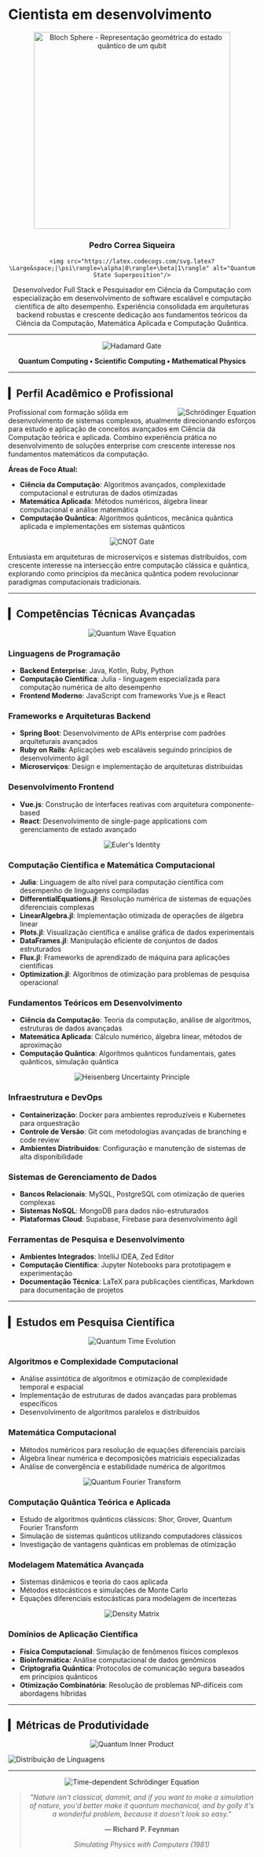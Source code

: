   # Cientista em desenvolvimento
  
  <div align="center">
    <img src="https://upload.wikimedia.org/wikipedia/commons/thumb/6/6b/Bloch_sphere.svg/400px-Bloch_sphere.svg.png" alt="Bloch Sphere - Representação geométrica do estado quântico de um qubit" width="400px"/>
  
  ### Pedro Correa Siqueira
  
    <img src="https://latex.codecogs.com/svg.latex?\Large&space;|\psi\rangle=\alpha|0\rangle+\beta|1\rangle" alt="Quantum State Superposition"/>
  
  Desenvolvedor Full Stack e Pesquisador em Ciência da Computação com especialização em desenvolvimento de software escalável e computação científica de alto desempenho. Experiência consolidada em arquiteturas backend robustas e crescente dedicação aos fundamentos teóricos da Ciência da Computação, Matemática Aplicada e Computação Quântica.
  
  </div>
  
  ---
  
  <div align="center">
    <img src="https://latex.codecogs.com/svg.latex?\Large&space;H=\frac{1}{\sqrt{2}}\begin{pmatrix}1&1\\1&-1\end{pmatrix}" alt="Hadamard Gate"/>
  
  **Quantum Computing • Scientific Computing • Mathematical Physics**
  
  </div>
  
  ---
  
  ## ▎Perfil Acadêmico e Profissional
  
  <img src="https://latex.codecogs.com/svg.latex?\Large&space;\hat{H}\psi=E\psi" alt="Schrödinger Equation" align="right"/>
  
  Profissional com formação sólida em desenvolvimento de sistemas complexos, atualmente direcionando esforços para estudo e aplicação de conceitos avançados em Ciência da Computação teórica e aplicada. Combino experiência prática no desenvolvimento de soluções enterprise com crescente interesse nos fundamentos matemáticos da computação.
  
  **Áreas de Foco Atual:**
  
  - **Ciência da Computação**: Algoritmos avançados, complexidade computacional e estruturas de dados otimizadas
  - **Matemática Aplicada**: Métodos numéricos, álgebra linear computacional e análise matemática
  - **Computação Quântica**: Algoritmos quânticos, mecânica quântica aplicada e implementações em sistemas quânticos
  
  <div align="center">
    <img src="https://latex.codecogs.com/svg.latex?\Large&space;CNOT=\begin{pmatrix}1&0&0&0\\0&1&0&0\\0&0&0&1\\0&0&1&0\end{pmatrix}" alt="CNOT Gate"/>
  </div>
  
  Entusiasta em arquiteturas de microserviços e sistemas distribuídos, com crescente interesse na intersecção entre computação clássica e quântica, explorando como princípios da mecânica quântica podem revolucionar paradigmas computacionais tradicionais.
  
  ---
  
  ## ▎Competências Técnicas Avançadas
  
  <div align="center">
    <img src="https://latex.codecogs.com/svg.latex?\Large&space;\nabla^2\psi+\frac{2m}{\hbar^2}(E-V)\psi=0" alt="Quantum Wave Equation"/>
  </div>
  
  ### **Linguagens de Programação**
  
  - **Backend Enterprise**: Java, Kotlin, Ruby, Python
  - **Computação Científica**: Julia - linguagem especializada para computação numérica de alto desempenho
  - **Frontend Moderno**: JavaScript com frameworks Vue.js e React
  
  ### **Frameworks e Arquiteturas Backend**
  
  - **Spring Boot**: Desenvolvimento de APIs enterprise com padrões arquiteturais avançados
  - **Ruby on Rails**: Aplicações web escaláveis seguindo princípios de desenvolvimento ágil
  - **Microserviços**: Design e implementação de arquiteturas distribuídas
  
  ### **Desenvolvimento Frontend**
  
  - **Vue.js**: Construção de interfaces reativas com arquitetura componente-based
  - **React**: Desenvolvimento de single-page applications com gerenciamento de estado avançado
  
  <div align="center">
    <img src="https://latex.codecogs.com/svg.latex?\Large&space;e^{i\pi}+1=0" alt="Euler's Identity"/>
  </div>
  
  ### **Computação Científica e Matemática Computacional**
  
  - **Julia**: Linguagem de alto nível para computação científica com desempenho de linguagens compiladas
  - **DifferentialEquations.jl**: Resolução numérica de sistemas de equações diferenciais complexas
  - **LinearAlgebra.jl**: Implementação otimizada de operações de álgebra linear
  - **Plots.jl**: Visualização científica e análise gráfica de dados experimentais
  - **DataFrames.jl**: Manipulação eficiente de conjuntos de dados estruturados
  - **Flux.jl**: Frameworks de aprendizado de máquina para aplicações científicas
  - **Optimization.jl**: Algoritmos de otimização para problemas de pesquisa operacional
  
  ### **Fundamentos Teóricos em Desenvolvimento**
  
  - **Ciência da Computação**: Teoria da computação, análise de algoritmos, estruturas de dados avançadas
  - **Matemática Aplicada**: Cálculo numérico, álgebra linear, métodos de aproximação
  - **Computação Quântica**: Algoritmos quânticos fundamentais, gates quânticos, simulação quântica
  
  <div align="center">
    <img src="https://latex.codecogs.com/svg.latex?\Large&space;\Delta x\Delta p\geq\frac{\hbar}{2}" alt="Heisenberg Uncertainty Principle"/>
  </div>
  
  ### **Infraestrutura e DevOps**
  
  - **Containerização**: Docker para ambientes reproduzíveis e Kubernetes para orquestração
  - **Controle de Versão**: Git com metodologias avançadas de branching e code review
  - **Ambientes Distribuídos**: Configuração e manutenção de sistemas de alta disponibilidade
  
  ### **Sistemas de Gerenciamento de Dados**
  
  - **Bancos Relacionais**: MySQL, PostgreSQL com otimização de queries complexas
  - **Sistemas NoSQL**: MongoDB para dados não-estruturados
  - **Plataformas Cloud**: Supabase, Firebase para desenvolvimento ágil
  
  ### **Ferramentas de Pesquisa e Desenvolvimento**
  
  - **Ambientes Integrados**: IntelliJ IDEA, Zed Editor
  - **Computação Científica**: Jupyter Notebooks para prototipagem e experimentação
  - **Documentação Técnica**: LaTeX para publicações científicas, Markdown para documentação de projetos
  
  ---
  
  ## ▎Estudos em Pesquisa Científica
  
  <div align="center">
    <img src="https://latex.codecogs.com/svg.latex?\Large&space;U=e^{-i\frac{H}{\hbar}t}" alt="Quantum Time Evolution"/>
  </div>
  
  ### **Algoritmos e Complexidade Computacional**
  
  - Análise assintótica de algoritmos e otimização de complexidade temporal e espacial
  - Implementação de estruturas de dados avançadas para problemas específicos
  - Desenvolvimento de algoritmos paralelos e distribuídos
  
  ### **Matemática Computacional**
  
  - Métodos numéricos para resolução de equações diferenciais parciais
  - Álgebra linear numérica e decomposições matriciais especializadas
  - Análise de convergência e estabilidade numérica de algoritmos
  
  <div align="center">
    <img src="https://latex.codecogs.com/svg.latex?\Large&space;QFT|x\rangle=\frac{1}{\sqrt{N}}\sum_{y=0}^{N-1}e^{2\pi ixy/N}|y\rangle" alt="Quantum Fourier Transform"/>
  </div>
  
  ### **Computação Quântica Teórica e Aplicada**
  
  - Estudo de algoritmos quânticos clássicos: Shor, Grover, Quantum Fourier Transform
  - Simulação de sistemas quânticos utilizando computadores clássicos
  - Investigação de vantagens quânticas em problemas de otimização
  
  ### **Modelagem Matemática Avançada**
  
  - Sistemas dinâmicos e teoria do caos aplicada
  - Métodos estocásticos e simulações de Monte Carlo
  - Equações diferenciais estocásticas para modelagem de incertezas
  
  <div align="center">
    <img src="https://latex.codecogs.com/svg.latex?\Large&space;\rho=\sum_i p_i|\psi_i\rangle\langle\psi_i|" alt="Density Matrix"/>
  </div>
  
  ### **Domínios de Aplicação Científica**
  
  - **Física Computacional**: Simulação de fenômenos físicos complexos
  - **Bioinformática**: Análise computacional de dados genômicos
  - **Criptografia Quântica**: Protocolos de comunicação segura baseados em princípios quânticos
  - **Otimização Combinatória**: Resolução de problemas NP-difíceis com abordagens híbridas
  
  ---
  
  ## ▎Métricas de Produtividade
  
  <div align="center">
    <img src="https://latex.codecogs.com/svg.latex?\Large&space;\langle\phi|\psi\rangle=\int\phi^*\psi\,dx" alt="Quantum Inner Product"/>
  </div>
  
  ![Distribuição de Linguagens](https://github-readme-stats.vercel.app/api/top-langs/?username=baku01&layout=compact)
  
  ---
  
  <div align="center">
    <img src="https://latex.codecogs.com/svg.latex?\Large&space;\frac{\partial\psi}{\partial t}=-\frac{i}{\hbar}H\psi" alt="Time-dependent Schrödinger Equation"/>
  
  > _"Nature isn't classical, dammit, and if you want to make a simulation of nature, you'd better make it quantum mechanical, and by golly it's a wonderful problem, because it doesn't look so easy."_
  >
  > **— Richard P. Feynman**
  >
  > _Simulating Physics with Computers (1981)_
  
  </div>
